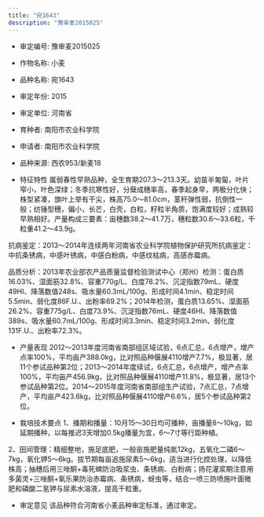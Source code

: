 ```yaml
---
title: "宛1643"
description: "豫审麦2015025"
---
```

* 审定编号:  豫审麦2015025

*  作物名称:  小麦

*  品种名称:  宛1643

*  审定年份:  2015

*  审定单位:  河南省

* 育种者:  南阳市农业科学院

*  申请者:  南阳市农业科学院

*  品种来源:  西农953/新麦18

*  特征特性
属弱春性早熟品种，全生育期207.3～213.3天。幼苗半匍匐，叶片窄小，叶色深绿；冬季抗寒性好，分蘖成穗率高，春季起身早，两极分化快；株型紧凑，旗叶上举有干尖，株高75.0～81.0cm，茎秆弹性弱，抗倒性一般；纺锤型穗，偏小，长芒，白壳，白粒，籽粒半角质，饱满度较好；成熟较早熟相好。产量构成三要素：亩穗数38.2～41.7万，穗粒数30.6～33.6粒，千粒重41.2～43.9g。
抗病鉴定：2013～2014年连续两年河南省农业科学院植物保护研究所抗病鉴定：中抗条锈病，中感叶锈病，中感白粉病，中感纹枯病，高感赤霉病。
品质分析：2013年农业部农产品质量监督检验测试中心（郑州）检测：蛋白质16.03%、湿面筋32.8%、容重770g/L、白度78.2%、沉淀指数79mL、硬度49HI、降落数值248s、吸水量60.3mL/100g、形成时间4.1min、稳定时间5.5min、弱化度86F.U.、出粉率69.2%；2014年检测，蛋白质13.65%、湿面筋26.2%、容重775g/L、白度73.9%、沉淀指数76mL、硬度46HI、降落数值389s、吸水量60.7mL/100g、形成时间3.3min、稳定时间3.2min、弱化度131F.U.、出粉率72.3%。


*  产量表现
2012～2013年度河南省南部组区域试验，6点汇总，6点增产，增产点率100%，平均亩产388.0kg，比对照品种偃展4110增产7.7%，极显著，居11个参试品种第2位；2013～2014年度续试，6点汇总，6点增产，增产点率100%，平均亩产456.9kg，比对照品种偃展4110增产11.8%，极显著，居13个参试品种第2位。2014～2015年度河南省南部组生产试验，7点汇总，7点增产，平均亩产423.6kg，比对照品种偃展4110增产6.6%，居5个参试品种第2位。

*  栽培技术要点
1、播期和播量：10月15～30日均可播种，亩播量8～10kg，如延期播种，以每推迟3天增加0.5kg播量为宜，6～7寸等行距种植。
2、田间管理：精细整地，施足底肥，一般亩施肥量纯氮12kg，五氧化二磷6～7kg，氧化钾5～6kg。拔节期每亩追施尿素5～6kg，适当进行化控处理，以降低株高；抽穗后用三唑酮+毒死蜱防治吸浆虫、条锈病、白粉病；扬花灌浆期注意用多菌灵+三唑酮+氧乐果防治赤霉病、条锈病，蚜虫等，结合一喷三防喷施叶面微肥和磷酸二氢钾与尿素水溶液，提高千粒重。


*  审定意见
该品种符合河南省小麦品种审定标准，通过审定。
